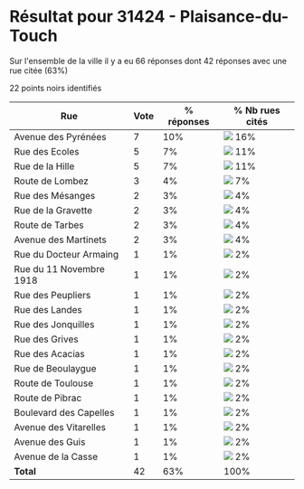 # Résultat pour 31424 - Plaisance-du-Touch

Sur l'ensemble de la ville il y a eu 66 réponses dont 42 réponses avec une rue citée (63%)

22 points noirs identifiés

| Rue | Vote | % réponses | % Nb rues cités|
|-----|------|------------|----------------|
| Avenue des Pyrénées | 7 | 10% | <img src="../../img/bar_16.gif" />&nbsp;16%|
| Rue des Ecoles | 5 | 7% | <img src="../../img/bar_11.gif" />&nbsp;11%|
| Rue de la Hille | 5 | 7% | <img src="../../img/bar_11.gif" />&nbsp;11%|
| Route de Lombez | 3 | 4% | <img src="../../img/bar_7.gif" />&nbsp;7%|
| Rue des Mésanges | 2 | 3% | <img src="../../img/bar_4.gif" />&nbsp;4%|
| Rue de la Gravette | 2 | 3% | <img src="../../img/bar_4.gif" />&nbsp;4%|
| Route de Tarbes | 2 | 3% | <img src="../../img/bar_4.gif" />&nbsp;4%|
| Avenue des Martinets | 2 | 3% | <img src="../../img/bar_4.gif" />&nbsp;4%|
| Rue du Docteur Armaing | 1 | 1% | <img src="../../img/bar_2.gif" />&nbsp;2%|
| Rue du 11 Novembre 1918 | 1 | 1% | <img src="../../img/bar_2.gif" />&nbsp;2%|
| Rue des Peupliers | 1 | 1% | <img src="../../img/bar_2.gif" />&nbsp;2%|
| Rue des Landes | 1 | 1% | <img src="../../img/bar_2.gif" />&nbsp;2%|
| Rue des Jonquilles | 1 | 1% | <img src="../../img/bar_2.gif" />&nbsp;2%|
| Rue des Grives | 1 | 1% | <img src="../../img/bar_2.gif" />&nbsp;2%|
| Rue des Acacias | 1 | 1% | <img src="../../img/bar_2.gif" />&nbsp;2%|
| Rue de Beoulaygue | 1 | 1% | <img src="../../img/bar_2.gif" />&nbsp;2%|
| Route de Toulouse | 1 | 1% | <img src="../../img/bar_2.gif" />&nbsp;2%|
| Route de Pibrac | 1 | 1% | <img src="../../img/bar_2.gif" />&nbsp;2%|
| Boulevard des Capelles | 1 | 1% | <img src="../../img/bar_2.gif" />&nbsp;2%|
| Avenue des Vitarelles | 1 | 1% | <img src="../../img/bar_2.gif" />&nbsp;2%|
| Avenue des Guis | 1 | 1% | <img src="../../img/bar_2.gif" />&nbsp;2%|
| Avenue de la Casse | 1 | 1% | <img src="../../img/bar_2.gif" />&nbsp;2%|
| **Total** | 42 | 63% | 100%|
